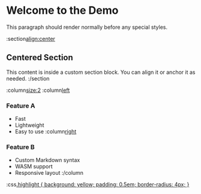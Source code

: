 # Welcome to the Demo

This paragraph should render normally before any special styles.

:section[align:center](#intro)
## Centered Section
This content is inside a custom section block. You can align it or anchor it as needed.
:/section

:column[size:2](#features)
:column[left]()
### Feature A
- Fast
- Lightweight
- Easy to use
:column[right]()
### Feature B
- Custom Markdown syntax
- WASM support
- Responsive layout
:/column

:css[.highlight { background: yellow; padding: 0.5em; border-radius: 4px; }]()

